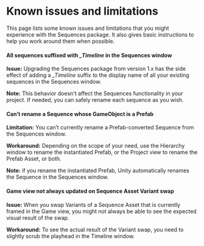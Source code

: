 # Known issues and limitations

This page lists some known issues and limitations that you might experience with the Sequences package. It also gives basic instructions to help you work around them when possible.

#### All sequences suffixed with _\_Timeline_ in the Sequences window

**Issue:** Upgrading the Sequences package from version 1.x has the side effect of adding a _\_Timeline_ suffix to the display name of all your existing sequences in the Sequences window.

**Note:** This behavior doesn't affect the Sequences functionality in your project. If needed, you can safely rename each sequence as you wish.

#### Can’t rename a Sequence whose GameObject is a Prefab

**Limitation:** You can’t currently rename a Prefab-converted Sequence from the Sequences window.

**Workaround:** Depending on the scope of your need, use the Hierarchy window to rename the instantiated Prefab, or the Project view to rename the Prefab Asset, or both.

**Note:** if you rename the instantiated Prefab, Unity automatically renames the Sequence in the Sequences window.

#### Game view not always updated on Sequence Asset Variant swap

**Issue:** When you swap Variants of a Sequence Asset that is currently framed in the Game view, you might not always be able to see the expected visual result of the swap.

**Workaround:** To see the actual result of the Variant swap, you need to slightly scrub the playhead in the Timeline window.
